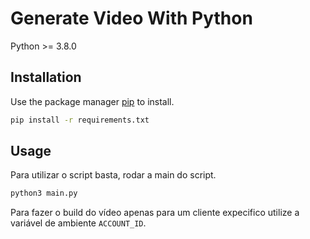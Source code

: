 # Generate Video With Python

Python >= 3.8.0

## Installation

Use the package manager [pip](https://pip.pypa.io/en/stable/) to install.

```bash
pip install -r requirements.txt
```

## Usage
Para utilizar o script basta, rodar a main do script.

```bash
python3 main.py
```

Para fazer o build do vídeo apenas para um cliente expecifico utilize a variável de ambiente `ACCOUNT_ID`.